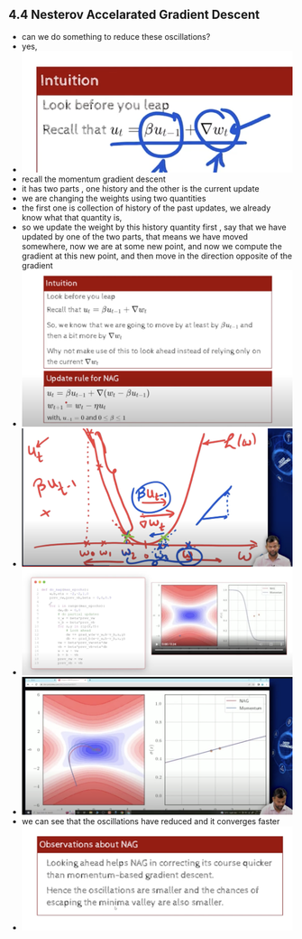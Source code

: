 ## 4.4 Nesterov Accelarated Gradient Descent

- can we do something to reduce these oscillations?
- yes, 
- ![](2023-10-14-14-04-34.png)
- recall the momentum gradient descent
- it has two parts , one history and the other is the current update
- we are changing the weights using two quantities
- the first one is collection of history of the past updates, we already know what that quantity is,
- so we update the weight by this history quantity first , say that we have updated by one of the two parts, that means we have moved somewhere, now we are at some new point, and now we compute the gradient at this new point, and then move in the direction opposite of the gradient
- ![](2023-10-14-14-16-08.png)
- ![](2023-10-14-14-24-05.png)
- ![](2023-10-14-14-24-45.png)
- ![](2023-10-14-14-25-53.png)
- we can see that the oscillations have reduced and it converges faster
- ![](2023-10-14-14-28-16.png)